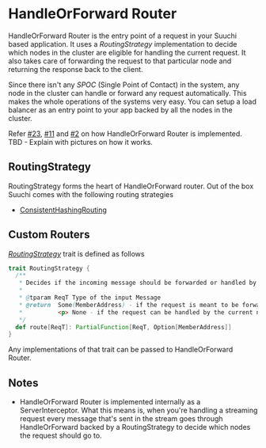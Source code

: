 # HandleOrForward Router

HandleOrForward Router is the entry point of a request in your Suuchi based application. It uses a _RoutingStrategy_ implementation to decide which nodes in the cluster are eligible for handling the current request. It also takes care of forwarding the request to that particular node and returning the response back to the client.

Since there isn't any _SPOC_ (Single Point of Contact) in the system, any node in the cluster can handle or forward any request automatically. This makes the whole operations of the systems very easy. You can setup a load balancer as an entry point to your app
backed by all the nodes in the cluster.

Refer [#23](https://github.com/ashwanthkumar/suuchi/pull/23), [#11](https://github.com/ashwanthkumar/suuchi/pull/11) and [#2](https://github.com/ashwanthkumar/suuchi/pull/2) on how HandleOrForward Router is implemented. TBD - Explain with pictures on how it works.

## RoutingStrategy
RoutingStrategy forms the heart of HandleOrForward router. Out of the box Suuchi comes with the following routing strategies

- [ConsistentHashingRouting](https://en.wikipedia.org/wiki/Consistent_hashing)

## Custom Routers
[_RoutingStrategy_](https://github.com/ashwanthkumar/suuchi/blob/master/src/main/scala/in/ashwanthkumar/suuchi/router/RoutingStrategy.scala#L10) trait is defined as follows

```scala
trait RoutingStrategy {
  /**
   * Decides if the incoming message should be forwarded or handled by the current node itself.
   *
   * @tparam ReqT Type of the input Message
   * @return  Some(MemberAddress) - if the request is meant to be forwarded
   *          <p> None - if the request can be handled by the current node itself
   */
  def route[ReqT]: PartialFunction[ReqT, Option[MemberAddress]]
}
```

Any implementations of that trait can be passed to HandleOrForward Router.

## Notes

- HandleOrForward Router is implemented internally as a ServerInterceptor. What this means is, when you're handling a streaming request every message that's sent in the stream goes through HandleOrForward backed by a RoutingStrategy to decide which nodes the request should go to.
